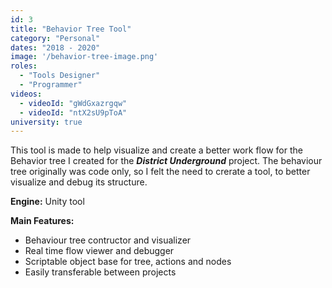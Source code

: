 ```yaml
---
id: 3
title: "Behavior Tree Tool"
category: "Personal"
dates: "2018 - 2020"
image: '/behavior-tree-image.png'
roles: 
  - "Tools Designer"
  - "Programmer"
videos: 
  - videoId: "gWdGxazrgqw"
  - videoId: "ntX2sU9pToA"
university: true
---
```

This tool is made to help visualize and create a better work flow for the Behavior tree I created for the ***District Underground*** project.
The behaviour tree originally was code only, so I felt the need to crerate a tool, to better visualize and debug its structure.

**Engine:** Unity tool

**Main Features:**
- Behaviour tree contructor and visualizer
- Real time flow viewer and debugger
- Scriptable object base for tree, actions and nodes
- Easily transferable between projects
